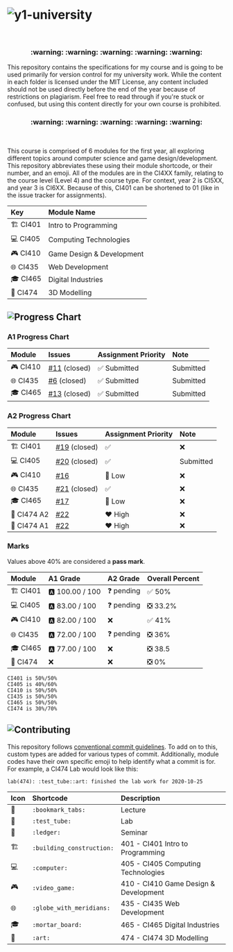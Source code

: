 # ![y1-university](.github/preview.png)

<br/>

<h3 align="center">
 :warning: :warning: :warning: :warning: :warning:
</h3>

This repository contains the specifications for my course and is going to be used primarily for version control for my university work. While the content in each folder is licensed under the MIT License, any content included should not be used directly before the end of the year because of restrictions on plagiarism. Feel free to read through if you're stuck or confused, but using this content directly for your own course is prohibited.

<h3 align="center">
 :warning: :warning: :warning: :warning: :warning:
</h3>

<br/>

This course is comprised of 6 modules for the first year, all exploring different topics around computer science and game design/development. This repository abbreviates these using their module shortcode, or their number, and an emoji. All of the modules are in the CI4XX family, relating to the course level (Level 4) and the course type. For context, year 2 is CI5XX, and year 3 is CI6XX. Because of this, CI401 can be shortened to 01 (like in the issue tracker for assignments).

| Key                           | Module Name               |
| :---------------------------- | :------------------------ |
| :building_construction: CI401 | Intro to Programming      |
| :computer: CI405              | Computing Technologies    |
| :video_game: CI410            | Game Design & Development |
| :globe_with_meridians: CI435  | Web Development           |
| :mortar_board: CI465          | Digital Industries        |
| :art: CI474                   | 3D Modelling              |

## ![Progress Chart](.github/progress-chart.png)

### A1 Progress Chart

| Module                       | Issues                                                                   | Assignment Priority          | Note      |
| :--------------------------- | :----------------------------------------------------------------------- | :--------------------------- | :-------- |
| :video_game: CI410           | [#11](https://github.com/summerysaturn/y1-university/issues/11) (closed) | :white_check_mark: Submitted | Submitted |
| :globe_with_meridians: CI435 | [#6](https://github.com/summerysaturn/y1-university/issues/6) (closed)   | :white_check_mark: Submitted | Submitted |
| :mortar_board: CI465         | [#13](https://github.com/summerysaturn/y1-university/issues/13) (closed) | :white_check_mark: Submitted | Submitted |

### A2 Progress Chart

| Module                        | Issues                                                                   | Assignment Priority | Note      |
| :---------------------------- | :----------------------------------------------------------------------- | :------------------ | :-------- |
| :building_construction: CI401 | [#19](https://github.com/summerysaturn/y1-university/issues/19) (closed) | :white_check_mark:  | :x:       |
| :computer: CI405              | [#20](https://github.com/summerysaturn/y1-university/issues/20) (closed) | :white_check_mark:  | Submitted |
| :video_game: CI410            | [#16](https://github.com/summerysaturn/y1-university/issues/16)          | :green_heart: Low   | :x:       |
| :globe_with_meridians: CI435  | [#21](https://github.com/summerysaturn/y1-university/issues/21) (closed) | :white_check_mark:  | :x:       |
| :mortar_board: CI465          | [#17](https://github.com/summerysaturn/y1-university/issues/17)          | :green_heart: Low   | :x:       |
| :art: CI474 A2                | [#22](https://github.com/summerysaturn/y1-university/issues/22)          | :heart: High        | :x:       |
| :art: CI474 A1                | [#22](https://github.com/summerysaturn/y1-university/issues/22)          | :heart: High        | :x:       |

### Marks

Values above 40% are considered a **pass mark**.

| Module                        | A1 Grade         | A2 Grade           | Overall Percent                     |
| :---------------------------- | :--------------- | :----------------- | :---------------------------------- |
| :building_construction: CI401 | :a: 100.00 / 100 | :question: pending | :white_check_mark: 50%              |
| :computer: CI405              | :a: 83.00 / 100  | :question: pending | :negative_squared_cross_mark: 33.2% |
| :video_game: CI410            | :a: 82.00 / 100  | :x:                | :white_check_mark: 41%              |
| :globe_with_meridians: CI435  | :a: 72.00 / 100  | :question: pending | :negative_squared_cross_mark: 36%   |
| :mortar_board: CI465          | :a: 77.00 / 100  | :x:                | :negative_squared_cross_mark: 38.5  |
| :art: CI474                   | :x:              | :x:                | :negative_squared_cross_mark: 0%    |

```plaintext
CI401 is 50%/50%
CI405 is 40%/60%
CI410 is 50%/50%
CI435 is 50%/50%
CI465 is 50%/50%
CI474 is 30%/70%
```

## ![Contributing](.github/contributing.png)

This repository follows [conventional commit guidelines](https://www.conventionalcommits.org/en/v1.0.0/). To add on to this, custom types are added for various types of commit. Additionally, module codes have their own specific emoji to help identify what a commit is for. For example, a CI474 Lab would look like this:

```plaintext
lab(474): :test_tube::art: finished the lab work for 2020-10-25
```

| Icon                    | Shortcode                 | Description                           |
| :---------------------- | :------------------------ | :------------------------------------ |
| :bookmark_tabs:         | `:bookmark_tabs:`         | Lecture                               |
| :test_tube:             | `:test_tube:`             | Lab                                   |
| :ledger:                | `:ledger:`                | Seminar                               |
| :building_construction: | `:building_construction:` | 401 - CI401 Intro to Programming      |
| :computer:              | `:computer:`              | 405 - CI405 Computing Technologies    |
| :video_game:            | `:video_game:`            | 410 - CI410 Game Design & Development |
| :globe_with_meridians:  | `:globe_with_meridians:`  | 435 - CI435 Web Development           |
| :mortar_board:          | `:mortar_board:`          | 465 - CI465 Digital Industries        |
| :art:                   | `:art:`                   | 474 - CI474 3D Modelling              |
